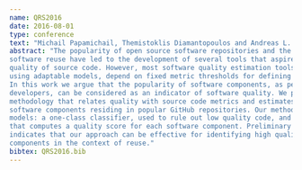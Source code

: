 ```yaml
---
name: QRS2016
date: 2016-08-01
type: conference
text: "Michail Papamichail, Themistoklis Diamantopoulos and Andreas L. Symeonidis, \"User-Perceived Source Code Quality Estimation based on Static Analysis Metrics\", 2016 IEEE International Conference on Software Quality, Reliability and Security (QRS), Vienna, Austria, August 2016."
abstract: "The popularity of open source software repositories and the highly adopted paradigm of
software reuse have led to the development of several tools that aspire to assess the
quality of source code. However, most software quality estimation tools, even the ones
using adaptable models, depend on fixed metric thresholds for defining the ground truth.
In this work we argue that the popularity of software components, as perceived by
developers, can be considered as an indicator of software quality. We present a generic
methodology that relates quality with source code metrics and estimates the quality of
software components residing in popular GitHub repositories. Our methodology employs two
models: a one-class classifier, used to rule out low quality code, and a neural network,
that computes a quality score for each software component. Preliminary evaluation
indicates that our approach can be effective for identifying high quality software
components in the context of reuse."
bibtex: QRS2016.bib
---
```

